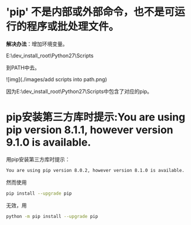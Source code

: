 # 'pip' 不是内部或外部命令，也不是可运行的程序或批处理文件。

**解决办法**：增加环境变量。

E:\dev_install_root\Python27\Scripts

到PATH中去。

![img](./images/add scripts into path.png)

因为E:\dev_install_root\Python27\Scripts中包含了对应的pip。



# pip安装第三方库时提示:You are using pip version 8.1.1, however version 9.1.0 is available.

用pip安装第三方库时提示：

```bash
You are using pip version 8.0.2, however version 8.1.0 is available.
```

然而使用

```bash
pip install --upgrade pip 
```

无效，用

```bash
python -m pip install --upgrade pip
```

